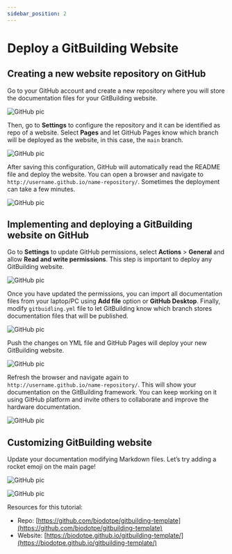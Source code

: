 ```yaml
---
sidebar_position: 2
---
```


# Deploy a GitBuilding Website

## Creating a new website repository on GitHub

Go to your GitHub account and create a new repository where you will store the documentation files for your GitBuilding website.

![GitHub pic](/img/github_web_7.jpg)

Then, go to **Settings** to configure the repository and it can be identified as repo of a website. Select **Pages** and let GitHub Pages know which branch will be deployed as the website, in this case, the `main` branch. 

![GitHub pic](/img/github_web_8.jpg)

After saving this configuration, GitHub will automatically read the README file and deploy the website. You can open a browser and navigate to `http://username.github.io/name-repository/`. Sometimes the deployment can take a few minutes.

![GitHub pic](/img/github_web_9.jpg)

## Implementing and deploying a GitBuilding website on GitHub

Go to **Settings** to update GitHub permissions, select **Actions** > **General** and allow **Read and write permissions**. This step is important to deploy any GitBuilding website.

![GitHub pic](/img/github_web_10.jpg)

Once you have updated the permissions, you can import all documentation files from your laptop/PC using **Add file** option or **GitHub Desktop**. Finally, modify `gitbuidling.yml` file to let GitBuilding know which branch stores documentation files that will be published.

![GitHub pic](/img/github_web_11.jpg)

Push the changes on YML file and GitHub Pages will deploy your new GitBuilding website.

![GitHub pic](/img/github_web_12.jpg)

Refresh the browser and navigate again to `http://username.github.io/name-repository/`. This will show your documentation on the GitBuilding framework. You can keep working on it using GitHub platform and invite others to collaborate and improve the hardware documentation.

![GitHub pic](/img/github_web_13.jpg)

## Customizing GitBuilding website

Update your documentation modifying Markdown files. Let’s try adding a rocket emoji on the main page!

![GitHub pic](/img/github_web_14.jpg)

![GitHub pic](/img/github_web_15.jpg)


Resources for this tutorial:
- Repo: [https://github.com/biodotpe/gitbuilding-template](https://github.com/biodotpe/gitbuilding-template)
- Website: [https://biodotpe.github.io/gitbuilding-template/](https://biodotpe.github.io/gitbuilding-template/)
